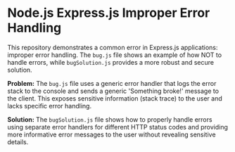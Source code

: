 # Node.js Express.js Improper Error Handling

This repository demonstrates a common error in Express.js applications: improper error handling.  The `bug.js` file shows an example of how NOT to handle errors, while `bugSolution.js` provides a more robust and secure solution.

**Problem:** The `bug.js` file uses a generic error handler that logs the error stack to the console and sends a generic 'Something broke!' message to the client. This exposes sensitive information (stack trace) to the user and lacks specific error handling.

**Solution:** The `bugSolution.js` file shows how to properly handle errors using separate error handlers for different HTTP status codes and providing more informative error messages to the user without revealing sensitive details.
